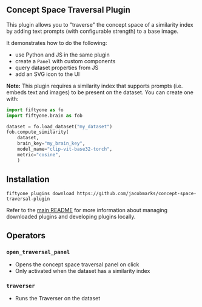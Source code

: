 ## Concept Space Traversal Plugin

This plugin allows you to "traverse" the concept space of a similarity index
by adding text prompts (with configurable strength) to a base image.

It demonstrates how to do the following:

- use Python and JS in the same plugin
- create a `Panel` with custom components
- query dataset properties from JS
- add an SVG icon to the UI

**Note:** This plugin requires a similarity index that supports prompts (i.e.
embeds text and images) to be present on the dataset. You can create one with:

```py
import fiftyone as fo
import fiftyone.brain as fob

dataset = fo.load_dataset("my_dataset")
fob.compute_similarity(
    dataset,
    brain_key="my_brain_key",
    model_name="clip-vit-base32-torch",
    metric="cosine",
    )
```

## Installation

```shell
fiftyone plugins download https://github.com/jacobmarks/concept-space-traversal-plugin
```

Refer to the [main README](https://github.com/voxel51/fiftyone-plugins) for
more information about managing downloaded plugins and developing plugins
locally.

## Operators

### `open_traversal_panel`

- Opens the concept space traversal panel on click
- Only activated when the dataset has a similarity index

### `traverser`

- Runs the Traverser on the dataset
